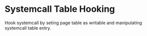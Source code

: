 # Systemcall Table Hooking
Hook systemcall by seting page table as writable and manipulating systemcall table entry.

